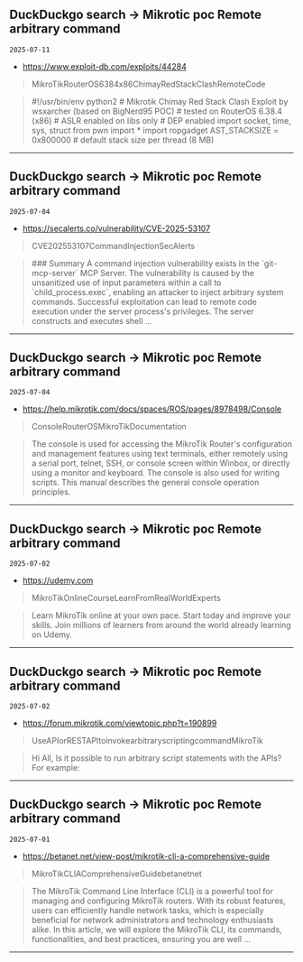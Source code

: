 ## DuckDuckgo search -> Mikrotic poc Remote arbitrary command
`2025-07-11`

* https://www.exploit-db.com/exploits/44284

<blockquote>
 MikroTikRouterOS6384x86ChimayRedStackClashRemoteCode
</blockquote>
<blockquote>
&#35;!/usr/bin/env python2 &#35; Mikrotik Chimay Red Stack Clash Exploit by wsxarcher (based on BigNerd95 POC) &#35; tested on RouterOS 6.38.4 (x86) &#35; ASLR enabled on libs only &#35; DEP enabled import socket, time, sys, struct from pwn import * import ropgadget AST_STACKSIZE &#61; 0x800000 &#35; default stack size per thread (8 MB)
</blockquote>

---

## DuckDuckgo search -> Mikrotic poc Remote arbitrary command
`2025-07-04`

* https://secalerts.co/vulnerability/CVE-2025-53107

<blockquote>
 CVE202553107CommandInjectionSecAlerts
</blockquote>
<blockquote>
&#35;&#35;&#35; Summary A command injection vulnerability exists in the `git-mcp-server` MCP Server. The vulnerability is caused by the unsanitized use of input parameters within a call to `child_process.exec`, enabling an attacker to inject arbitrary system commands. Successful exploitation can lead to remote code execution under the server process's privileges. The server constructs and executes shell ...
</blockquote>

---

## DuckDuckgo search -> Mikrotic poc Remote arbitrary command
`2025-07-04`

* https://help.mikrotik.com/docs/spaces/ROS/pages/8978498/Console

<blockquote>
 ConsoleRouterOSMikroTikDocumentation
</blockquote>
<blockquote>
The console is used for accessing the MikroTik Router's configuration and management features using text terminals, either remotely using a serial port, telnet, SSH, or console screen within Winbox, or directly using a monitor and keyboard. The console is also used for writing scripts. This manual describes the general console operation principles.
</blockquote>

---

## DuckDuckgo search -> Mikrotic poc Remote arbitrary command
`2025-07-02`

* https://udemy.com

<blockquote>
 MikroTikOnlineCourseLearnFromRealWorldExperts
</blockquote>
<blockquote>
Learn MikroTik online at your own pace. Start today and improve your skills. Join millions of learners from around the world already learning on Udemy.
</blockquote>

---

## DuckDuckgo search -> Mikrotic poc Remote arbitrary command
`2025-07-02`

* https://forum.mikrotik.com/viewtopic.php?t=190899

<blockquote>
 UseAPIorRESTAPItoinvokearbitraryscriptingcommandMikroTik
</blockquote>
<blockquote>
Hi All, Is it possible to run arbitrary script statements with the APIs? For example:
</blockquote>

---

## DuckDuckgo search -> Mikrotic poc Remote arbitrary command
`2025-07-01`

* https://betanet.net/view-post/mikrotik-cli-a-comprehensive-guide

<blockquote>
 MikroTikCLIAComprehensiveGuidebetanetnet
</blockquote>
<blockquote>
The MikroTik Command Line Interface (CLI) is a powerful tool for managing and configuring MikroTik routers. With its robust features, users can efficiently handle network tasks, which is especially beneficial for network administrators and technology enthusiasts alike. In this article, we will explore the MikroTik CLI, its commands, functionalities, and best practices, ensuring you are well ...
</blockquote>

---

